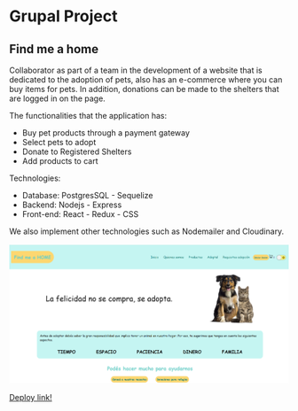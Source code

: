 # Grupal Project

## Find me a home

Collaborator as part of a team in the development of a website that is dedicated to the adoption of pets, also has an e-commerce where you can buy items for pets. In addition, donations can be made to the shelters that are logged in on the page.

The functionalities that the application has:

- Buy pet products through a payment gateway
- Select pets to adopt
- Donate to Registered Shelters
- Add products to cart

Technologies:

- Database: PostgresSQL - Sequelize
- Backend: Nodejs - Express
- Front-end: React - Redux - CSS

We also implement other technologies such as Nodemailer and Cloudinary.

<img heigth="250" src="./asd.png">

<a href="https://find-me-a-home.vercel.app/">Deploy link!</a>
